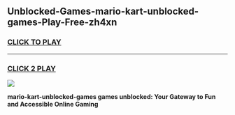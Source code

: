 
## Unblocked-Games-mario-kart-unblocked-games-Play-Free-zh4xn
<h3>
<a href="https://premium76.site?title=mario-kart-unblocked-games&ref=18A1">CLICK TO PLAY</a></h3>
<hr>

<h3>
<a href="https://premium76.site?title=mario-kart-unblocked-games&ref=18A1">CLICK 2 PLAY</a>
  
</h3>

<a href="https://premium76.site?title=mario-kart-unblocked-games&ref=18A1"><img src="https://clearcache.store/games.png"></a>


**mario-kart-unblocked-games games unblocked: Your Gateway to Fun and Accessible Online Gaming**
